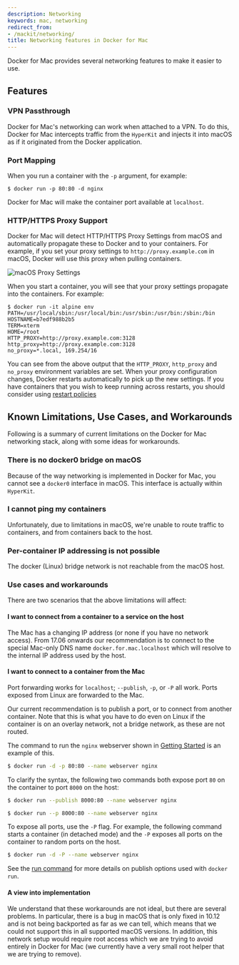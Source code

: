 ```yaml
---
description: Networking
keywords: mac, networking
redirect_from:
- /mackit/networking/
title: Networking features in Docker for Mac
---
```


Docker for Mac provides several networking features to make it easier to use.

## Features

### VPN Passthrough

Docker for Mac's networking can work when attached to a VPN. To do this, Docker
for Mac intercepts traffic from the `HyperKit` and injects it into macOS as if
it originated from the Docker application.

### Port Mapping

When you run a container with the `-p` argument, for example:
```
$ docker run -p 80:80 -d nginx
```
Docker for Mac will make the container port available at `localhost`.

### HTTP/HTTPS Proxy Support

Docker for Mac will detect HTTP/HTTPS Proxy Settings from macOS and
automatically propagate these to Docker and to your containers. For example, if
you set your proxy settings to `http://proxy.example.com` in macOS, Docker will
use this proxy when pulling containers.

![macOS Proxy Settings](images/proxy-settings.png)

When you start a container, you will see that your proxy settings propagate into
the containers. For example:

```
$ docker run -it alpine env
PATH=/usr/local/sbin:/usr/local/bin:/usr/sbin:/usr/bin:/sbin:/bin
HOSTNAME=b7edf988b2b5
TERM=xterm
HOME=/root
HTTP_PROXY=http://proxy.example.com:3128
http_proxy=http://proxy.example.com:3128
no_proxy=*.local, 169.254/16
```

You can see from the above output that the `HTTP_PROXY`, `http_proxy` and
`no_proxy` environment variables are set. When your proxy configuration changes,
Docker restarts automatically to pick up the new settings. If you have
containers that you wish to keep running across restarts, you should consider
using [restart policies](/engine/reference/run/#restart-policies-restart)

## Known Limitations, Use Cases, and Workarounds

Following is a summary of current limitations on the Docker for Mac networking
stack, along with some ideas for workarounds.

### There is no docker0 bridge on macOS

Because of the way networking is implemented in Docker for Mac, you cannot see a
`docker0` interface in macOS. This interface is actually within `HyperKit`.

### I cannot ping my containers

Unfortunately, due to limitations in macOS, we're unable to route traffic to
containers, and from containers back to the host.

### Per-container IP addressing is not possible

The docker (Linux) bridge network is not reachable from the macOS host.

### Use cases and workarounds

There are two scenarios that the above limitations will affect:

#### I want to connect from a container to a service on the host

The Mac has a changing IP address (or none if you have no network access). From
17.06 onwards our recommendation is to connect to the special Mac-only DNS
name `docker.for.mac.localhost` which will resolve to the internal IP address
used by the host.

#### I want to connect to a container from the Mac

Port forwarding works for `localhost`; `--publish`, `-p`, or `-P` all work.
Ports exposed from Linux are forwarded to the Mac.

Our current recommendation is to publish a port, or to connect from another
container. Note that this is what you have to do even on Linux if the container
is on an overlay network, not a bridge network, as these are not routed.

The command to run the `nginx` webserver shown in [Getting
Started](index.md#explore-the-application-and-run-examples) is an example of this.

```bash
$ docker run -d -p 80:80 --name webserver nginx
```

To clarify the syntax, the following two commands both expose port `80` on the
container to port `8000` on the host:

```bash
$ docker run --publish 8000:80 --name webserver nginx

$ docker run --p 8000:80 --name webserver nginx
```

To expose all ports, use the `-P` flag. For example, the following command
starts a container (in detached mode) and the `-P` exposes all ports on the
container to random ports on the host.

```bash
$ docker run -d -P --name webserver nginx
```

See the [run command](/engine/reference/commandline/run.md) for more details on
publish options used with `docker run`.

#### A view into implementation

We understand that these workarounds are not ideal, but there are several
problems. In particular, there is a bug in macOS that is only fixed in 10.12 and
is not being backported as far as we can tell, which means that we could not
support this in all supported macOS versions. In addition, this network setup
would require root access which we are trying to avoid entirely in Docker for
Mac (we currently have a very small root helper that we are trying to remove).
